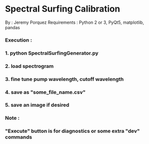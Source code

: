 # Spectral Surfing Calibration
By : Jeremy Porquez
Requirements : Python 2 or 3, PyQt5, matplotlib, pandas
### Execution : 
###  1. python SpectralSurfingGenerator.py
###  2. load spectrogram
###  3. fine tune pump wavelength, cutoff wavelength
###  4. save as "some_file_name.csv"
###  5. save an image if desired

### Note : 
###  "Execute" button is for diagnostics or some extra "dev" commands
